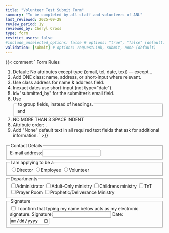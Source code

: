 ```yaml
---
title: "Volunteer Test Submit Form"
summary: "To be completed by all staff and volunteers of ANL"
last_reviewed: 2025-09-28
review_period: 1y
reviewed_by: Cheryl Cross
type: form
restrict_users: false
#include_unselected_options: false # options: "true", "false" (default)
validation: [submit] # options: requestLink, submit, none (default)
---
```


{{< comment `
Form Rules
1. Default: No attributes except type (email, tel, date, text) — except...
2. Add ONE class: name, address, or short-input where relevant.
3. Use class address for name & address field.
4. Inexact dates use short-input (not type="date").
5. id="submitted_by" for the submitter’s email field.
6. Use <fieldset> and <legend> to group fields, instead of headings.
7. NO MORE THAN 3 SPACE INDENT
8. Attribute order: <required> <id> <class> <type> .
9. Add "None" default text in all required text fields that ask for additional information.
` >}}

<fieldset>
   <legend>Contact Details</legend>
   <label>E-mail address:<input required id="submitted_by" type="email"></label>
</fieldset>

<fieldset>
   <legend>I am applying to be a</legend>
   <label><input required type="radio">Director</label>
   <label><input type="radio">Employee</label>
   <label><input type="radio">Volunteer</label>
</fieldset>

<fieldset>
   <legend>Departments</legend>
   <label><input type="checkbox">Administrator</label>
   <label><input type="checkbox">Adult-Only ministry</label>
   <label><input type="checkbox">Childrens ministry</label>
   <label><input type="checkbox">TnT</label>
   <label><input type="checkbox">Prayer Room</label>
   <label><input type="checkbox">Prophetic/Deliverance Ministry</label>
</fieldset>
   
<fieldset>
   <legend>Signature</legend>
   <label><input required type="checkbox"> I confirm that typing my name below acts as my electronic signature.</label>
   <label>Signature:<input required class="name" type="text"></label>
   <label>Date:<input required class="autofill-today" type="date"></label>
</fieldset>
